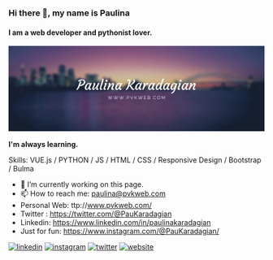 
### Hi there 👋, my name is Paulina
#### I am a web developer and pythonist lover.
[<img src = 'https://github.com/PaulinaKaradagian/PaulinaKaradagian/blob/main/Paulina%20Karadagian.png'>](http://www.pvkweb.com)

**I'm always learning.**

Skills: VUE.js / PYTHON / JS / HTML / CSS / Responsive Design / Bootstrap / Bulma

- 🔭 I’m currently working on this page. 
- 📫 How to reach me: paulina@pvkweb.com 
- Personal Web: ttp://www.pvkweb.com/
- Twitter : https://twitter.com/@PauKaradagian
- Linkedin: https://www.linkedin.com/in/paulinakaradagian
- Just for fun: https://www.instagram.com/@PauKaradagian/


[<img src='https://cdn.jsdelivr.net/npm/simple-icons@3.0.1/icons/linkedin.svg' alt='linkedin' height='40'>](https://www.linkedin.com/in/paulinakaradagian//)  [<img src='https://cdn.jsdelivr.net/npm/simple-icons@3.0.1/icons/instagram.svg' alt='instagram' height='40'>](https://www.instagram.com/@PauKaradagian/)  [<img src='https://cdn.jsdelivr.net/npm/simple-icons@3.0.1/icons/twitter.svg' alt='twitter' height='40'>](https://twitter.com/@PauKaradagian)  [<img src='https://cdn.jsdelivr.net/npm/simple-icons@3.0.1/icons/icloud.svg' alt='website' height='40'>](http://www.pvkweb.com/)  






